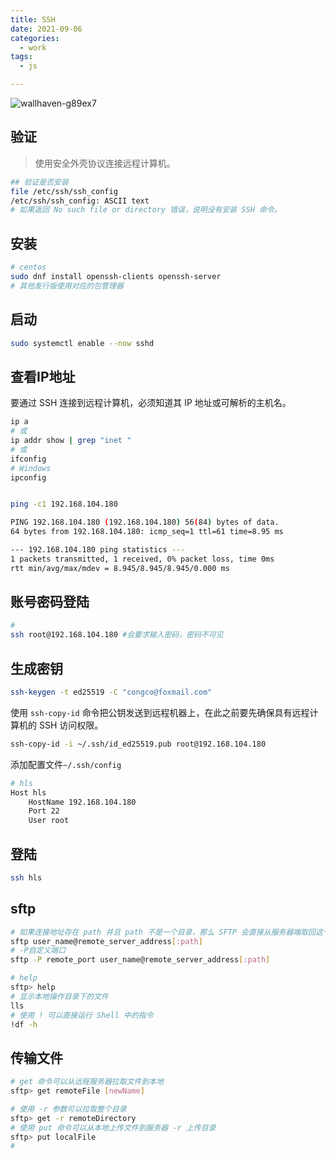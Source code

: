 ```yaml
---
title: SSH
date: 2021-09-06
categories:
  - work
tags:
  - js

---
```


![wallhaven-g89ex7](https://cdn.jsdelivr.net/gh/qbmzc/images/2021/202109091631030.jpeg)

<!-- more -->

## 验证

> 使用安全外壳协议连接远程计算机。

```bash
## 验证是否安装
file /etc/ssh/ssh_config
/etc/ssh/ssh_config: ASCII text
# 如果返回 No such file or directory 错误，说明没有安装 SSH 命令。
```

## 安装

```bash
# centos
sudo dnf install openssh-clients openssh-server
# 其他发行版使用对应的包管理器
```

## 启动

```bash
sudo systemctl enable --now sshd
```

## 查看IP地址

要通过 SSH 连接到远程计算机，必须知道其 IP 地址或可解析的主机名。

```bash
ip a
# 或
ip addr show | grep "inet "
# 或
ifconfig
# Windows
ipconfig
```



```bash

ping -c1 192.168.104.180

PING 192.168.104.180 (192.168.104.180) 56(84) bytes of data.
64 bytes from 192.168.104.180: icmp_seq=1 ttl=61 time=8.95 ms

--- 192.168.104.180 ping statistics ---
1 packets transmitted, 1 received, 0% packet loss, time 0ms
rtt min/avg/max/mdev = 8.945/8.945/8.945/0.000 ms
```

## 账号密码登陆

```bash
# 
ssh root@192.168.104.180 #会要求输入密码，密码不可见
```

## 生成密钥

```bash
ssh-keygen -t ed25519 -C "congco@foxmail.com"
```

使用 `ssh-copy-id` 命令把公钥发送到远程机器上，在此之前要先确保具有远程计算机的 SSH 访问权限。

```bash
ssh-copy-id -i ~/.ssh/id_ed25519.pub root@192.168.104.180
```

添加配置文件`~/.ssh/config`

```bash
# hls
Host hls
    HostName 192.168.104.180
    Port 22
    User root
```



## 登陆

```bash
ssh hls
```

## sftp

```bash
# 如果连接地址存在 path 并且 path 不是一个目录，那么 SFTP 会直接从服务器端取回这个文件。
sftp user_name@remote_server_address[:path]
# -P自定义端口
sftp -P remote_port user_name@remote_server_address[:path]

# help
sftp> help
# 显示本地操作目录下的文件
lls
# 使用 ! 可以直接运行 Shell 中的指令
!df -h
```

## 传输文件

```bash
# get 命令可以从远程服务器拉取文件到本地
sftp> get remoteFile [newName]

# 使用 -r 参数可以拉取整个目录
sftp> get -r remoteDirectory
# 使用 put 命令可以从本地上传文件到服务器 -r 上传目录
sftp> put localFile
# 
```

